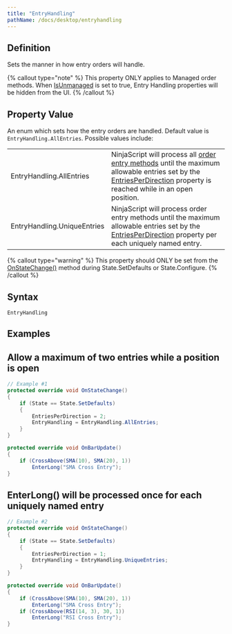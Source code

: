 ```yaml
---
title: "EntryHandling"
pathName: /docs/desktop/entryhandling
---
```


## Definition

Sets the manner in how entry orders will handle.

{% callout type="note" %}
This property ONLY applies to Managed order methods. When [IsUnmanaged](/docs/desktop/isunmanaged) is set to true, Entry Handling properties will be hidden from the UI.
{% /callout %}

## Property Value

An enum which sets how the entry orders are handled. Default value is `EntryHandling.AllEntries`. Possible values include:

|  |  |
| --- | --- |
| EntryHandling.AllEntries | NinjaScript will process all [order entry methods](/docs/desktop/order_methods) until the maximum allowable entries set by the [EntriesPerDirection](/docs/desktop/entriesperdirection) property is reached while in an open position. |
| EntryHandling.UniqueEntries | NinjaScript will process order entry methods until the maximum allowable entries set by the [EntriesPerDirection](/docs/desktop/entriesperdirection) property per each uniquely named entry. |

{% callout type="warning" %}
This property should ONLY be set from the [OnStateChange()](/docs/desktop/onstatechange) method during State.SetDefaults or State.Configure.
{% /callout %}

## Syntax

`EntryHandling`

## Examples

## Allow a maximum of two entries while a position is open

```csharp
// Example #1
protected override void OnStateChange()
{
    if (State == State.SetDefaults)
    {
        EntriesPerDirection = 2;
        EntryHandling = EntryHandling.AllEntries;
    }
}

protected override void OnBarUpdate()
{
    if (CrossAbove(SMA(10), SMA(20), 1))
        EnterLong("SMA Cross Entry");
}
```

## EnterLong() will be processed once for each uniquely named entry

```csharp
// Example #2
protected override void OnStateChange()
{
    if (State == State.SetDefaults)
    {
        EntriesPerDirection = 1;
        EntryHandling = EntryHandling.UniqueEntries;
    }
}

protected override void OnBarUpdate()
{
    if (CrossAbove(SMA(10), SMA(20), 1))
        EnterLong("SMA Cross Entry");
    if (CrossAbove(RSI(14, 3), 30, 1))
        EnterLong("RSI Cross Entry");
}
```
